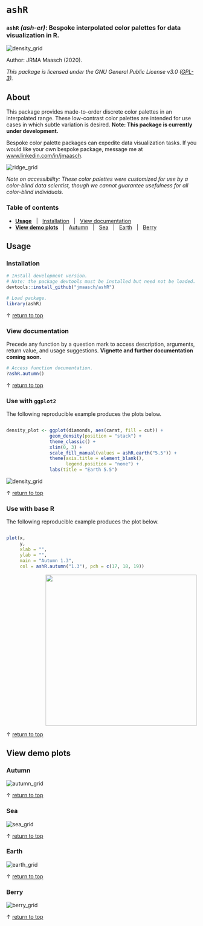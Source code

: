 # `ashR`

### `ashR` *(ash-er)*: Bespoke interpolated color palettes for data visualization in R.

![density_grid](https://github.com/jmaasch/ashR/blob/master/figures/density_grid.jpg)

Author: JRMA Maasch (2020).

*This package is licensed under the GNU General Public License v3.0 (<a href="https://choosealicense.com/licenses/gpl-3.0/" target="_blank">GPL-3</a>).*


## About

This package provides made-to-order discrete color palettes in an interpolated range. These low-contrast color palettes are intended for use cases in which subtle variation is desired. **Note: This package is currently under development.**

Bespoke color palette packages can expedite data visualization tasks. If you would like your own bespoke package, message me at www.linkedin.com/in/jmaasch.

![ridge_grid](https://github.com/jmaasch/ashR/blob/master/figures/ridge_grid.jpg)

*Note on accessibility: These color palettes were customized for use by a color-blind data scientist, though we cannot guarantee usefulness for all color-blind individuals.*

### Table of contents

* **[Usage](#Usage)** &nbsp; | &nbsp; [Installation](#Installation) &nbsp; | &nbsp; [View documentation](#View-documentation)
* **[View demo plots](#View-demo-plots)** &nbsp; | &nbsp; [Autumn](#Autumn) &nbsp; | &nbsp; [Sea](#Sea) &nbsp; | &nbsp; [Earth](#Earth) &nbsp; | &nbsp; [Berry](#Berry)

## Usage

### Installation

```R
# Install development version.
# Note: the package devtools must be installed but need not be loaded.
devtools::install_github("jmaasch/ashR")

# Load package.
library(ashR)
```

&#8593; [return to top](#ashR)

### View documentation

Precede any function by a question mark to access description, arguments, return value, and usage suggestions. **Vignette and further documentation coming soon.**

```R
# Access function documentation.
?ashR.autumn()
```

&#8593; [return to top](#ashR)

### Use with `ggplot2`

The following reproducible example produces the plots below.

```r

density_plot <- ggplot(diamonds, aes(carat, fill = cut)) +
                geom_density(position = "stack") +
                theme_classic() +
                xlim(0, 3) +
                scale_fill_manual(values = ashR.earth("5.5")) +
                theme(axis.title = element_blank(),
                      legend.position = "none") +
                labs(title = "Earth 5.5")

```

![density_grid](https://github.com/jmaasch/ashR/blob/master/figures/density_grid2.jpg)

&#8593; [return to top](#ashR)

### Use with base R

The following reproducible example produces the plot below.

```r

plot(x, 
     y, 
     xlab = "",
     ylab = "",
     main = "Autumn 1.3", 
     col = ashR.autumn("1.3"), pch = c(17, 18, 19))

```

<p align="right">
  <img src="https://github.com/jmaasch/ashR/blob/master/figures/base_scatterplot.jpg" width="400"/>
  </p>

&#8593; [return to top](#ashR)

## View demo plots

### Autumn
![autumn_grid](https://github.com/jmaasch/ashR/blob/master/figures/autumn_grid.jpg)

&#8593; [return to top](#ashR)

### Sea
![sea_grid](https://github.com/jmaasch/ashR/blob/master/figures/sea_grid.jpg)

&#8593; [return to top](#ashR)

### Earth
![earth_grid](https://github.com/jmaasch/ashR/blob/master/figures/earth_grid.jpg)

&#8593; [return to top](#ashR)

### Berry
![berry_grid](https://github.com/jmaasch/ashR/blob/master/figures/berry_grid.jpg)

&#8593; [return to top](#ashR)
